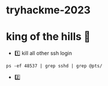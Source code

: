 # tryhackme-2023

# king of the hills 👑

*  1️⃣ kill all other ssh login 
```
ps -ef 48537 | grep sshd | grep @pts/
```
* 2️⃣ 
